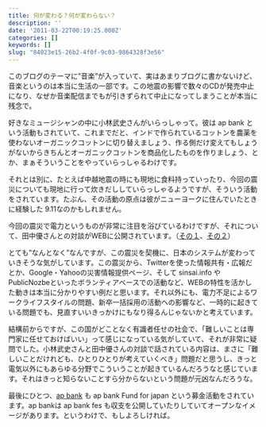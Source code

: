 ```yaml
---
title: 何が変わる？何が変わらない？
description: ''
date: '2011-03-22T00:19:25.000Z'
categories: []
keywords: []
slug: "84023e15-26b2-4f0f-9c03-9864328f3e56"
---
```

このブログのテーマに”音楽”が入っていて、実はあまりブログに書かないけど、音楽というのは本当に生活の一部です。この地震の影響で数々のCDが発売中止になり、なぜか音楽配信までもが引きずられて中止になってしまうことが本当に残念で。

好きなミュージシャンの中に小林武史さんがいらっしゃって。彼は ap bank という活動もされていて、これまでだと、インドで作られているコットンを農薬を使わないオーガニックコットンに切り替えましょう、作る側だけ変えてもしょうがないからきちんとオーガニックコットンを商品化したものを作りましょう、とか、まぁそういうことをやっていらっしゃるわけです。

それとは別に、たとえば中越地震の時にも現地に食料持っていったり、今回の震災についても現地に行って炊きだししていらっしゃるようですが、そういう活動をされています。たぶん、その活動の原点は彼がニューヨークに住んでいたときに経験した 9.11なのかもしれません。

今回の震災で電力というものが非常に注目を浴びているわけですが、それについて、田中優さんとの対談がWEBに公開されています。（[その１](http://www.eco-reso.jp/feature/love_checkenergy/20110318_4983.php)、[その２](http://www.eco-reso.jp/feature/love_checkenergy/20110319_4986.php)）

とても”なんとなく”なんですが、この震災を契機に、日本のシステムが変わっていきそうな気がしています。この震災から、Twitterを使った情報共有・広報だとか、Google・Yahooの災害情報提供ページ、そして sinsai.info や PublicNozbeといったボランティアベースでの活動など、WEBの特性を活かした動きは本当に分かりやすい例だと思います。それ以外にも、電力不足によるワークライフスタイルの問題、新卒一括採用の活動への影響など、一時的に起きている問題でも、見直すいいきっかけにもなり得るんじゃないかと考えています。

結構前からですが、この国がどことなく有識者任せの社会で、「難しいことは専門家に任せておけばいい」って感じになっている気がしていて、それが非常に疑問でした。小林武史さんと田中優さんの対談で話されている内容は、まさに「難しいことだけれども、ひとりひとりが考えていくべき」問題だと思うし、きっと電気以外にもあらゆる分野でこういうことが起きているんだろうなと感じています。それはきっと知らないことすら分からないという問題が元凶なんだろうな。

最後にひとつ、[ap bank](http://www.apbank.jp/) も ap bank Fund for japan という募金活動をされています。ap bankは ap bank fes も収支を公開していたりしていてオープンなイメージがあります。というわけで、もしよろしければ。
